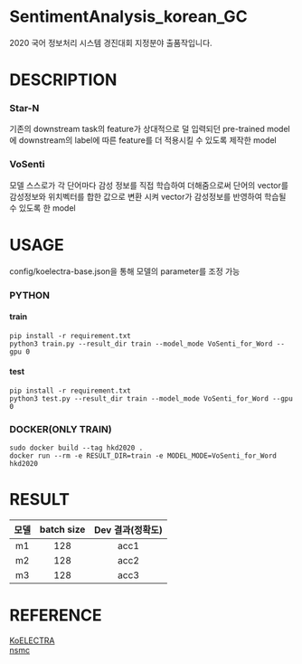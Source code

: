 # SentimentAnalysis_korean_GC   
2020 국어 정보처리 시스템 경진대회 지정분야 출품작입니다.   

# DESCRIPTION   

### Star-N    
기존의 downstream task의 feature가 상대적으로 덜 입력되던 pre-trained model에 downstream의 label에 따른 feature를 더 적용시킬 수 있도록 제작한 model   

### VoSenti   
모델 스스로가 각 단어마다 감성 정보를 직접 학습하여 더해줌으로써 단어의 vector를 감성정보와 위치벡터를 합한 값으로 변환 시켜 vector가 감성정보를 반영하여 학습될 수 있도록 한 model

# USAGE   
config/koelectra-base.json을 통해 모델의 parameter를 조정 가능   
### PYTHON   
#### train    
```
pip install -r requirement.txt   
python3 train.py --result_dir train --model_mode VoSenti_for_Word --gpu 0
```   

#### test    
```
pip install -r requirement.txt   
python3 test.py --result_dir train --model_mode VoSenti_for_Word --gpu 0
```   

### DOCKER(ONLY TRAIN)
```
sudo docker build --tag hkd2020 .   
docker run --rm -e RESULT_DIR=train -e MODEL_MODE=VoSenti_for_Word hkd2020
```   

# RESULT   
|모델|batch size|Dev 결과(정확도)|
|:---:|:---:|:---:|
|m1|128|acc1|
|m2|128|acc2|
|m3|128|acc3|

# REFERENCE     
[KoELECTRA](https://github.com/monologg/KoELECTRA)   
[nsmc](https://github.com/e9t/nsmc)
